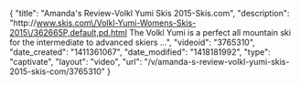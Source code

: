{
    "title": "Amanda's Review-Volkl Yumi Skis 2015-Skis.com",
    "description": "http:\/\/www.skis.com\/Volkl-Yumi-Womens-Skis-2015\/362665P,default,pd.html The Volkl Yumi is a perfect all mountain ski for the intermediate to advanced skiers ...",
    "videoid": "3765310",
    "date_created": "1411361067",
    "date_modified": "1418181992",
    "type": "captivate",
    "layout": "video",
    "url": "\/v\/amanda-s-review-volkl-yumi-skis-2015-skis-com\/3765310"
}